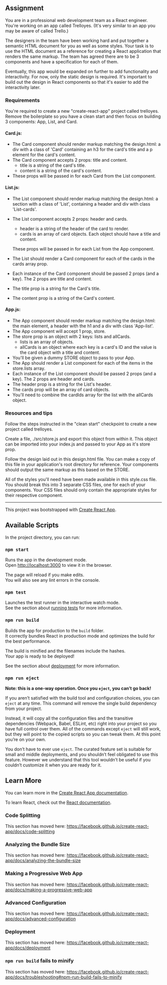 ## Assignment
You are in a professional web development team as a React engineer. You're working on an app called Trelloyes. (It's very similar to an app you may be aware of called Trello.)

The designers in the team have been working hard and put together a semantic HTML document for you as well as some styles. Your task is to use the HTML document as a reference for creating a React application that renders the same markup. The team has agreed there are to be 3 components and have a specification for each of them.

Eventually, this app would be expanded on further to add functionality and interactivity. For now, only the static design is required. It's important to build out the design in React components so that it's easier to add the interactivity later.

### Requirements
You're required to create a new "create-react-app" project called trelloyes. Remove the boilerplate so you have a clean start and then focus on building 3 components: App, List, and Card.

#### Card.js: 
* The Card component should render markup matching the design.html: a div with a class of 'Card' containing an h3 for the card's title and a p element for the card's content.
* The Card component accepts 2 props: title and content.
  * title is a string of the card's title.
  * content is a string of the card's content.
* These props will be passed in for each Card from the List component.

#### List.js:

* The List component should render markup matching the design.html: a section with a class of 'List', containing a header and div with class 'List-cards'.
* The List component accepts 2 props: header and cards.
  * header is a string of the header of the card to render.
  * cards is an array of card objects. Each object should have a title and content. 
  
  These props will be passed in for each List from the App component.
* The List should render a Card component for each of the cards in the cards array prop.
* Each instance of the Card component should be passed 2 props (and a key). The 2 props are title and content.
* The title prop is a string for the Card's title.
* The content prop is a string of the Card's content.

#### App.js:

* The App component should render markup matching the design.html: the main element, a header with the h1 and a div with class 'App-list'.
* The App component will accept 1 prop, store.
* The store prop is an object with 2 keys: lists and allCards.
  * lists is an array of objects.
  * allCards is an object where each key is a card's ID and the value is the card object with a title and content.
* You'll be given a dummy STORE object to pass to your App.
* The App should render a List component for each of the items in the store.lists array.
* Each instance of the List component should be passed 2 props (and a key). The 2 props are header and cards.
* The header prop is a string for the List's header.
* The cards prop will be an array of card objects.
* You'll need to combine the cardIds array for the list with the allCards object.

### Resources and tips
Follow the steps instructed in the "clean start" checkpoint to create a new project called trelloyes.

Create a file, ./src/store.js and export this object from within it. This object can be imported into your index.js and passed to your App as it's store prop.

Follow the design laid out in this design.html file. You can make a copy of this file in your application's root directory for reference. Your components should output the same markup as this based on the STORE.

All of the styles you'll need have been made available in this style.css file. You should break this into 3 separate CSS files, one for each of your components. Your CSS files should only contain the appropriate styles for their respective component.

*************************************

This project was bootstrapped with [Create React App](https://github.com/facebook/create-react-app).

## Available Scripts

In the project directory, you can run:

### `npm start`

Runs the app in the development mode.<br>
Open [http://localhost:3000](http://localhost:3000) to view it in the browser.

The page will reload if you make edits.<br>
You will also see any lint errors in the console.

### `npm test`

Launches the test runner in the interactive watch mode.<br>
See the section about [running tests](https://facebook.github.io/create-react-app/docs/running-tests) for more information.

### `npm run build`

Builds the app for production to the `build` folder.<br>
It correctly bundles React in production mode and optimizes the build for the best performance.

The build is minified and the filenames include the hashes.<br>
Your app is ready to be deployed!

See the section about [deployment](https://facebook.github.io/create-react-app/docs/deployment) for more information.

### `npm run eject`

**Note: this is a one-way operation. Once you `eject`, you can’t go back!**

If you aren’t satisfied with the build tool and configuration choices, you can `eject` at any time. This command will remove the single build dependency from your project.

Instead, it will copy all the configuration files and the transitive dependencies (Webpack, Babel, ESLint, etc) right into your project so you have full control over them. All of the commands except `eject` will still work, but they will point to the copied scripts so you can tweak them. At this point you’re on your own.

You don’t have to ever use `eject`. The curated feature set is suitable for small and middle deployments, and you shouldn’t feel obligated to use this feature. However we understand that this tool wouldn’t be useful if you couldn’t customize it when you are ready for it.

## Learn More

You can learn more in the [Create React App documentation](https://facebook.github.io/create-react-app/docs/getting-started).

To learn React, check out the [React documentation](https://reactjs.org/).

### Code Splitting

This section has moved here: https://facebook.github.io/create-react-app/docs/code-splitting

### Analyzing the Bundle Size

This section has moved here: https://facebook.github.io/create-react-app/docs/analyzing-the-bundle-size

### Making a Progressive Web App

This section has moved here: https://facebook.github.io/create-react-app/docs/making-a-progressive-web-app

### Advanced Configuration

This section has moved here: https://facebook.github.io/create-react-app/docs/advanced-configuration

### Deployment

This section has moved here: https://facebook.github.io/create-react-app/docs/deployment

### `npm run build` fails to minify

This section has moved here: https://facebook.github.io/create-react-app/docs/troubleshooting#npm-run-build-fails-to-minify
